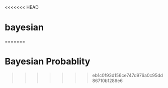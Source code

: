 <<<<<<< HEAD
# bayesian
=======
# Bayesian Probablity
>>>>>>> eb1c0f93d156ce747d976a0c95dd86710b1286e6
